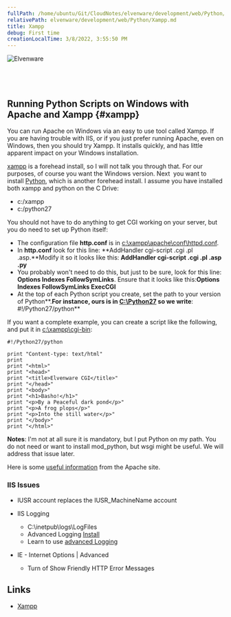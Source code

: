 ```yaml
---
fullPath: /home/ubuntu/Git/CloudNotes/elvenware/development/web/Python/Xampp.md
relativePath: elvenware/development/web/Python/Xampp.md
title: Xampp
debug: First time
creationLocalTime: 3/8/2022, 3:55:50 PM
---
```


<!-- toc -->
<!-- tocstop -->

![Elvenware](../../../images/elvenwarelogo.png)

 
-

Running Python Scripts on Windows with Apache and Xampp {#xampp}
-------------------------------------------------------

You can run Apache on Windows via an easy to use tool called Xampp. If
you are having trouble with IIS, or if you just prefer running Apache,
even on Windows, then you should try Xampp. It installs quickly, and has
little apparent impact on your Windows installation.

[xampp](http://www.apachefriends.org/en/xampp.html) is a forehead
install, so I will not talk you through that. For our purposes, of
course you want the Windows version. Next  you want to install
[Python](http://www.python.org/getit/), which is another forehead
install. I assume you have installed both xampp and python on the C
Drive:

-   c:/xampp
-   c:/python27

You should not have to do anything to get CGI working on your server,
but you do need to set up Python itself:

-   The configuration file **http.conf** is in
    [c:\\xampp\\apache\\conf\\httpd.conf](file:///c:/xampp/apache/conf/httpd.conf).
-   In **http.conf** look for this line: **AddHandler cgi-script .cgi
    .pl .asp.**Modify it so it looks like this: **AddHandler cgi-script
    .cgi .pl .asp .py**
-   You probably won't need to do this, but just to be sure, look for
    this line: **Options Indexes FollowSymLinks**. Ensure that it looks
    like this:**Options Indexes FollowSymLinks ExecCGI**
-   At the top of each Python script you create, set the path to your
    version of Python**.**For instance, ours is in
    [C:\\Python27](file:///C:/Python27) so we write**:
    \#!/Python27/python**

If you want a complete example, you can create a script like the
following, and put it in [c:\\xampp\\cgi-bin](file:///c:/xampp/cgi-bin):

~~~~ {.code}
#!/Python27/python

print "Content-type: text/html"
print 
print "<html>"
print "<head>"
print "<title>Elvenware CGI</title>"
print "</head>"
print "<body>"
print "<h1>Basho!</h1>"
print "<p>By a Peaceful dark pond</p>"
print "<p>A frog plops</p>"
print "<p>Into the still water</p>"
print "</body>"
print "</html>"
~~~~

**Notes**: I'm not at all sure it is mandatory, but I put Python on my
path. You do not need or want to install mod\_python, but wsgi might be
useful. We will address that issue later. 

Here is some [useful
information](http://httpd.apache.org/docs/2.2/howto/cgi.html) from the
Apache site.

### IIS Issues

-   IUSR account replaces the IUSR\_MachineName account 
-   IIS Logging
    -   C:\\inetpub\\logs\\LogFiles
    -   Advanced
        Logging [Install](http://www.microsoft.com/download/en/details.aspx?displaylang=en&id=7211)
    -   Learn to use [advanced
        Logging](http://learn.iis.net/page.aspx/581/advanced-logging-for-iis-70---real-time-logging/)

-   IE - Internet Options | Advanced
    -   Turn of Show Friendly HTTP Error Messages

Links
-----

-   [Xampp](http://www.apachefriends.org/en/xampp.html)

